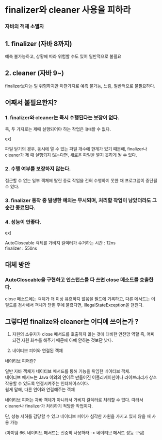 # finalizer와 cleaner 사용을 피하라

### 자바의 객체 소멸자

## 1. finalizer (자바 8까지)

예측 불가능하고, 상황에 따라 위험할 수도 있어 일반적으로 불필요

## 2. cleaner (자바 9~)

finalizer보다는 덜 위험하지만 마찬가지로 예측 불가능, 느림, 일반적으로 불필요하다.


## 어째서 불필요한지?

### 1. finalizer와 cleaner는 즉시 수행된다는 보장이 없다.
즉, 두 가지로는 제때 실행되어야 하는 작업은 `절대`할 수 없다.

ex) 

파일 닫기의 경우, 동시에 열 수 있는 파일 개수에 한계가 있기 때문에,
finalizer나 cleaner가 제 때 실행되지 않는다면, 새로운 파일을 열지 못하게 될 수 있다.


### 2. 수행 여부를 보장하지 않는다.

접근할 수 없는 일부 객체에 딸린 종료 작업을 전혀 수행하지 못한 채 프로그램이 중단될 수 있다.


### 3. finalizer 동작 중 발생한 예외는 무시되며, 처리할 작업이 남았더라도 그 순간 종료된다.

### 4. 성능이 안좋다.

ex)

AutoCloseable 객체를 가비지 컬렉터가 수거하는 시간 : 12ns <br>
finalizer : 550ns



## 대체 방안

### AutoCloseable을 구현하고 인스턴스를 다 쓰면 close 메소드를 호출한다.

close 메소드에는 객체가 더 이상 유효하지 않음을 필드에 기록하고,
다른 메서드는 이 필드를 검사해서 객체가 닫힌 후에 불렸다면,
IllegalStateException을 던진다.

## 그렇다면 finalize와 cleaner는 어디에 쓰이는가 ?

1. 자원의 소유자가 close 메서드를 호출하지 않는 것에 대비한 안전망 역할
즉, 어찌되건 자원 화수를 해주기 때문에 아예 안하는 것보단 낫다.

2. 네이티브 피어와 연결된 객체 

네이티브 피어란?

일반 자바 객체가 네이티브 메서드를 통해 기능을 위임한 네이티브 객체.<br>
네이티브 메서드는 Java 이외의 언어로 만들어진 어플리케이션이나 라이브러리가 상호작용할 수 있도록 연결시켜주는 인터페이스이다. <br>
쉽게 말해, 다른 언어와 연결해주는 객체

네이티브 피어는 자바 객체가 아니라서 가비지 컬렉터로 처리할 수 없다.
따라서 cleaner나 finalizer가 처리하기 적당한 작업이다.

단, 성능 저하를 감당할 수 있고 네이티브 피어가 심각한 자원을 가지고 있지 않을 때 사용 가능

(아이템 66. 네이티브 메서드는 신중히 사용하라 -> 네이티브 메서드 성능 구림)

